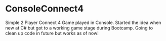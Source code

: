 # ConsoleConnect4
Simple 2 Player Connect 4 Game played in Console.
Started the idea when new at C# but got to a working game stage during Bootcamp.
Going to clean up code in future but works as of now!
